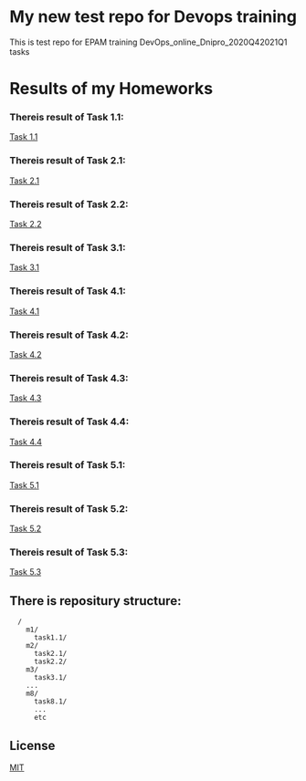 # My new test repo for Devops training
This is test repo for EPAM training DevOps_online_Dnipro_2020Q42021Q1 tasks

# Results of my Homeworks

### Thereis result of Task 1.1:
[Task 1.1](./m1/task1.1/readme.md)

### Thereis result of Task 2.1:
[Task 2.1](./m2/task2.1/readme.md)

### Thereis result of Task 2.2:
[Task 2.2](./m2/task2.2/readme.md)

### Thereis result of Task 3.1:
[Task 3.1](./m3/task3.1/readme.md)

### Thereis result of Task 4.1:
[Task 4.1](./m4/task4.1/readme.md)

### Thereis result of Task 4.2:
[Task 4.2](./m4/task4.2/readme.md)

### Thereis result of Task 4.3:
[Task 4.3](./m4/task4.3/readme.md)

### Thereis result of Task 4.4:
[Task 4.4](./m4/task4.4/readme.md)

### Thereis result of Task 5.1:
[Task 5.1](./m5/task5.1/readme.md)

### Thereis result of Task 5.2:
[Task 5.2](./m5/task5.2/readme.md)

### Thereis result of Task 5.3:
[Task 5.3](./m5/task5.3/readme.md)

## There is repositury structure:
      /
        m1/
          task1.1/
        m2/
          task2.1/
          task2.2/
        m3/
          task3.1/
        ...
        m8/
          task8.1/
          ...
          etc

## License
[MIT](https://choosealicense.com/licenses/mit/)

